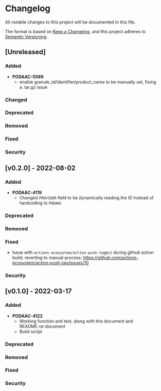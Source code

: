 # Changelog

All notable changes to this project will be documented in this file.

The format is based on [Keep a Changelog](http://keepachangelog.com/en/1.0.0/),
and this project adheres to [Semantic Versioning](https://semver.org/spec/v2.0.0.html).

## [Unreleased]

### Added
- **PODAAC-5589**
  - enable granule_id/identifier/product_name to be manually set, fixing a .tar.gz issue
### Changed
### Deprecated
### Removed
### Fixed
### Security

## [v0.2.0] - 2022-08-02

### Added
- **PODAAC-4119**
  - Changed `PROVIDER` field to be dynamically reading the ID instead of hardcoding to `PODAAC`
### Deprecated
### Removed
### Fixed
- Issue with `actions-ecosystem/action-push-tag@v1` during github action build; reverting to manual process: https://github.com/actions-ecosystem/action-push-tag/issues/10
### Security

## [v0.1.0] - 2022-03-17

### Added
- **PODAAC-4122**
  - Working function and test, along with this document and README.rst document
  - Build script
### Deprecated
### Removed
### Fixed
### Security